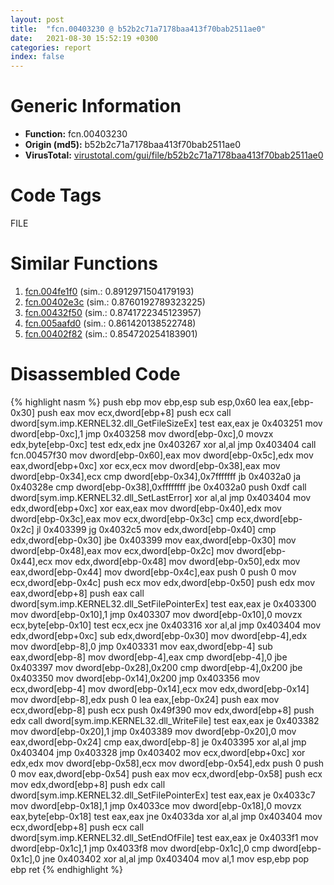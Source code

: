 ```yaml
---
layout: post
title:  "fcn.00403230 @ b52b2c71a7178baa413f70bab2511ae0"
date:   2021-08-30 15:52:19 +0300
categories: report
index: false
---
```


# Generic Information
- **Function:** fcn.00403230
- **Origin (md5):** b52b2c71a7178baa413f70bab2511ae0
- **VirusTotal:** [virustotal.com/gui/file/b52b2c71a7178baa413f70bab2511ae0][virustotal_ref]

# Code Tags
<span class="tag" id="FILE">FILE</span>


# Similar Functions

1. [fcn.004fe1f0][similar_1_ref] (sim.: 0.8912971504179193)
2. [fcn.00402e3c][similar_2_ref] (sim.: 0.8760192789323225)
3. [fcn.00432f50][similar_3_ref] (sim.: 0.8741722345123957)
4. [fcn.005aafd0][similar_4_ref] (sim.: 0.861420138522748)
5. [fcn.00402f82][similar_5_ref] (sim.: 0.854720254183901)


# Disassembled Code

{% highlight nasm %}
push ebp
mov ebp,esp
sub esp,0x60
lea eax,[ebp-0x30]
push eax
mov ecx,dword[ebp+8]
push ecx
call dword[sym.imp.KERNEL32.dll_GetFileSizeEx]
test eax,eax
je 0x403251
mov dword[ebp-0xc],1
jmp 0x403258
mov dword[ebp-0xc],0
movzx edx,byte[ebp-0xc]
test edx,edx
jne 0x403267
xor al,al
jmp 0x403404
call fcn.00457f30
mov dword[ebp-0x60],eax
mov dword[ebp-0x5c],edx
mov eax,dword[ebp+0xc]
xor ecx,ecx
mov dword[ebp-0x38],eax
mov dword[ebp-0x34],ecx
cmp dword[ebp-0x34],0x7fffffff
jb 0x4032a0
ja 0x40328e
cmp dword[ebp-0x38],0xffffffff
jbe 0x4032a0
push 0xdf
call dword[sym.imp.KERNEL32.dll_SetLastError]
xor al,al
jmp 0x403404
mov edx,dword[ebp+0xc]
xor eax,eax
mov dword[ebp-0x40],edx
mov dword[ebp-0x3c],eax
mov ecx,dword[ebp-0x3c]
cmp ecx,dword[ebp-0x2c]
jl 0x403399
jg 0x4032c5
mov edx,dword[ebp-0x40]
cmp edx,dword[ebp-0x30]
jbe 0x403399
mov eax,dword[ebp-0x30]
mov dword[ebp-0x48],eax
mov ecx,dword[ebp-0x2c]
mov dword[ebp-0x44],ecx
mov edx,dword[ebp-0x48]
mov dword[ebp-0x50],edx
mov eax,dword[ebp-0x44]
mov dword[ebp-0x4c],eax
push 0
push 0
mov ecx,dword[ebp-0x4c]
push ecx
mov edx,dword[ebp-0x50]
push edx
mov eax,dword[ebp+8]
push eax
call dword[sym.imp.KERNEL32.dll_SetFilePointerEx]
test eax,eax
je 0x403300
mov dword[ebp-0x10],1
jmp 0x403307
mov dword[ebp-0x10],0
movzx ecx,byte[ebp-0x10]
test ecx,ecx
jne 0x403316
xor al,al
jmp 0x403404
mov edx,dword[ebp+0xc]
sub edx,dword[ebp-0x30]
mov dword[ebp-4],edx
mov dword[ebp-8],0
jmp 0x403331
mov eax,dword[ebp-4]
sub eax,dword[ebp-8]
mov dword[ebp-4],eax
cmp dword[ebp-4],0
jbe 0x403397
mov dword[ebp-0x28],0x200
cmp dword[ebp-4],0x200
jbe 0x403350
mov dword[ebp-0x14],0x200
jmp 0x403356
mov ecx,dword[ebp-4]
mov dword[ebp-0x14],ecx
mov edx,dword[ebp-0x14]
mov dword[ebp-8],edx
push 0
lea eax,[ebp-0x24]
push eax
mov ecx,dword[ebp-8]
push ecx
push 0x49f390
mov edx,dword[ebp+8]
push edx
call dword[sym.imp.KERNEL32.dll_WriteFile]
test eax,eax
je 0x403382
mov dword[ebp-0x20],1
jmp 0x403389
mov dword[ebp-0x20],0
mov eax,dword[ebp-0x24]
cmp eax,dword[ebp-8]
je 0x403395
xor al,al
jmp 0x403404
jmp 0x403328
jmp 0x403402
mov ecx,dword[ebp+0xc]
xor edx,edx
mov dword[ebp-0x58],ecx
mov dword[ebp-0x54],edx
push 0
push 0
mov eax,dword[ebp-0x54]
push eax
mov ecx,dword[ebp-0x58]
push ecx
mov edx,dword[ebp+8]
push edx
call dword[sym.imp.KERNEL32.dll_SetFilePointerEx]
test eax,eax
je 0x4033c7
mov dword[ebp-0x18],1
jmp 0x4033ce
mov dword[ebp-0x18],0
movzx eax,byte[ebp-0x18]
test eax,eax
jne 0x4033da
xor al,al
jmp 0x403404
mov ecx,dword[ebp+8]
push ecx
call dword[sym.imp.KERNEL32.dll_SetEndOfFile]
test eax,eax
je 0x4033f1
mov dword[ebp-0x1c],1
jmp 0x4033f8
mov dword[ebp-0x1c],0
cmp dword[ebp-0x1c],0
jne 0x403402
xor al,al
jmp 0x403404
mov al,1
mov esp,ebp
pop ebp
ret
{% endhighlight %}


[similar_1_ref]: /report/fcn.004fe1f0@c60344b51fa39a329b92557d24ff7670
[similar_2_ref]: /report/fcn.00402e3c@8f6115b96a1ecdf25f9987837dfa155b
[similar_3_ref]: /report/fcn.00432f50@279a61b1e76da49531f1f16fd1102a2d
[similar_4_ref]: /report/fcn.005aafd0@d65363c7c6c188277432c9e4251c44e5
[similar_5_ref]: /report/fcn.00402f82@5d44fc96ec059e83cbab5efb708e5e9e
[virustotal_ref]: https://www.virustotal.com/gui/file/b52b2c71a7178baa413f70bab2511ae0